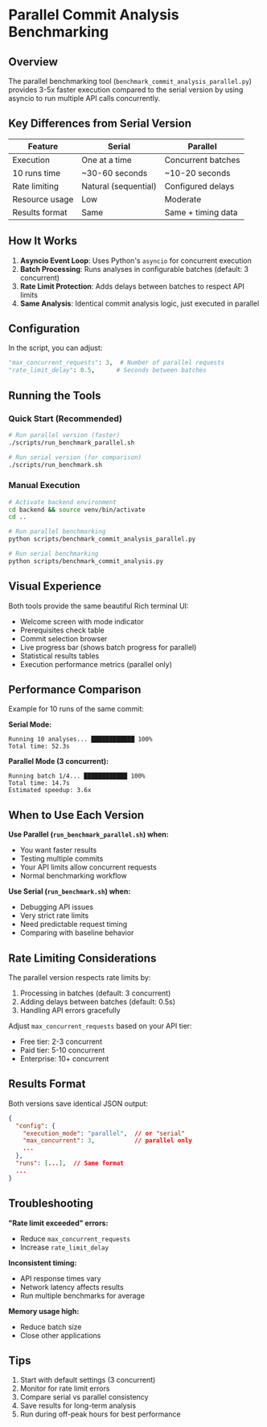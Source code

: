 # Parallel Commit Analysis Benchmarking

## Overview

The parallel benchmarking tool (`benchmark_commit_analysis_parallel.py`) provides 3-5x faster execution compared to the serial version by using asyncio to run multiple API calls concurrently.

## Key Differences from Serial Version

| Feature | Serial | Parallel |
|---------|--------|----------|
| Execution | One at a time | Concurrent batches |
| 10 runs time | ~30-60 seconds | ~10-20 seconds |
| Rate limiting | Natural (sequential) | Configured delays |
| Resource usage | Low | Moderate |
| Results format | Same | Same + timing data |

## How It Works

1. **Asyncio Event Loop**: Uses Python's `asyncio` for concurrent execution
2. **Batch Processing**: Runs analyses in configurable batches (default: 3 concurrent)
3. **Rate Limit Protection**: Adds delays between batches to respect API limits
4. **Same Analysis**: Identical commit analysis logic, just executed in parallel

## Configuration

In the script, you can adjust:
```python
"max_concurrent_requests": 3,  # Number of parallel requests
"rate_limit_delay": 0.5,      # Seconds between batches
```

## Running the Tools

### Quick Start (Recommended)
```bash
# Run parallel version (faster)
./scripts/run_benchmark_parallel.sh

# Run serial version (for comparison)
./scripts/run_benchmark.sh
```

### Manual Execution
```bash
# Activate backend environment
cd backend && source venv/bin/activate
cd ..

# Run parallel benchmarking
python scripts/benchmark_commit_analysis_parallel.py

# Run serial benchmarking
python scripts/benchmark_commit_analysis.py
```

## Visual Experience

Both tools provide the same beautiful Rich terminal UI:
- Welcome screen with mode indicator
- Prerequisites check table
- Commit selection browser
- Live progress bar (shows batch progress for parallel)
- Statistical results tables
- Execution performance metrics (parallel only)

## Performance Comparison

Example for 10 runs of the same commit:

**Serial Mode:**
```
Running 10 analyses... ████████████ 100%
Total time: 52.3s
```

**Parallel Mode (3 concurrent):**
```
Running batch 1/4... ████████████ 100%
Total time: 14.7s
Estimated speedup: 3.6x
```

## When to Use Each Version

**Use Parallel (`run_benchmark_parallel.sh`) when:**
- You want faster results
- Testing multiple commits
- Your API limits allow concurrent requests
- Normal benchmarking workflow

**Use Serial (`run_benchmark.sh`) when:**
- Debugging API issues
- Very strict rate limits
- Need predictable request timing
- Comparing with baseline behavior

## Rate Limiting Considerations

The parallel version respects rate limits by:
1. Processing in batches (default: 3 concurrent)
2. Adding delays between batches (default: 0.5s)
3. Handling API errors gracefully

Adjust `max_concurrent_requests` based on your API tier:
- Free tier: 2-3 concurrent
- Paid tier: 5-10 concurrent
- Enterprise: 10+ concurrent

## Results Format

Both versions save identical JSON output:
```json
{
  "config": {
    "execution_mode": "parallel",  // or "serial"
    "max_concurrent": 3,           // parallel only
    ...
  },
  "runs": [...],  // Same format
  ...
}
```

## Troubleshooting

**"Rate limit exceeded" errors:**
- Reduce `max_concurrent_requests`
- Increase `rate_limit_delay`

**Inconsistent timing:**
- API response times vary
- Network latency affects results
- Run multiple benchmarks for average

**Memory usage high:**
- Reduce batch size
- Close other applications

## Tips

1. Start with default settings (3 concurrent)
2. Monitor for rate limit errors
3. Compare serial vs parallel consistency
4. Save results for long-term analysis
5. Run during off-peak hours for best performance